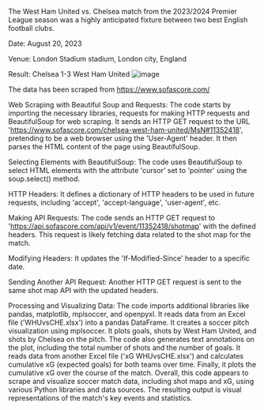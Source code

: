 The West Ham United vs. Chelsea match from the 2023/2024 Premier League season  was a highly anticipated fixture between two best English football clubs.

Date: August 20, 2023

Venue: London Stadium stadium, London city, England

Result: Chelsea 1-3 West Ham United 
![image](https://github.com/GauravKSingh1/English-Premier-League-Insights_2023-24/assets/105987725/bb6c4a34-b4f3-4607-9f46-0cb80cb20485)


The data has been scraped from https://www.sofascore.com/ 

Web Scraping with Beautiful Soup and Requests:
The code starts by importing the necessary libraries, requests for making HTTP requests and BeautifulSoup for web scraping.
It sends an HTTP GET request to the URL 'https://www.sofascore.com/chelsea-west-ham-united/MsN#11352418', pretending to be a web browser using the 'User-Agent' header.
It then parses the HTML content of the page using BeautifulSoup.

Selecting Elements with BeautifulSoup:
The code uses BeautifulSoup to select HTML elements with the attribute 'cursor' set to 'pointer' using the soup.select() method.

HTTP Headers:
It defines a dictionary of HTTP headers to be used in future requests, including 'accept', 'accept-language', 'user-agent', etc.

Making API Requests:
The code sends an HTTP GET request to 'https://api.sofascore.com/api/v1/event/11352418/shotmap' with the defined headers. This request is likely fetching data related to the shot map for the match.

Modifying Headers:
It updates the 'If-Modified-Since' header to a specific date.

Sending Another API Request:
Another HTTP GET request is sent to the same shot map API with the updated headers.

Processing and Visualizing Data:
The code imports additional libraries like pandas, matplotlib, mplsoccer, and openpyxl.
It reads data from an Excel file ('WHUvsCHE.xlsx') into a pandas DataFrame.
It creates a soccer pitch visualization using mplsoccer.
It plots goals, shots by West Ham United, and shots by Chelsea on the pitch.
The code also generates text annotations on the plot, including the total number of shots and the number of goals.
It reads data from another Excel file ('xG WHUvsCHE.xlsx') and calculates cumulative xG (expected goals) for both teams over time.
Finally, it plots the cumulative xG over the course of the match.
Overall, this code appears to scrape and visualize soccer match data, including shot maps and xG, using various Python libraries and data sources. The resulting output is visual representations of the match's key events and statistics.
